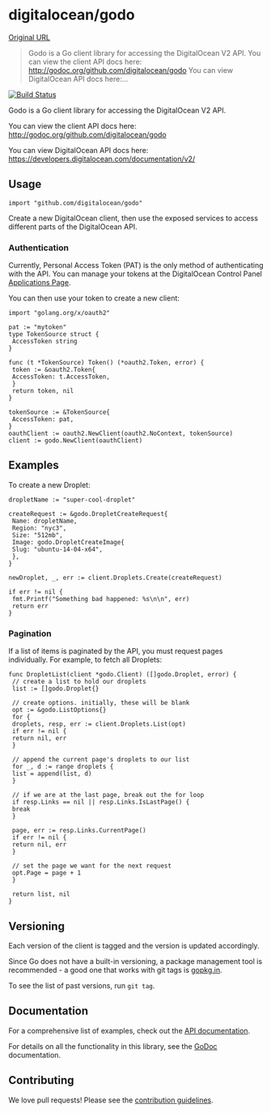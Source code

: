 # digitalocean/godo

[Original URL](https://github.com/digitalocean/godo)

> Godo is a Go client library for accessing the DigitalOcean V2 API. You can view the client API docs here: <http://godoc.org/github.com/digitalocean/godo> You can view DigitalOcean API docs here:...

[![Build Status](https://camo.githubusercontent.com/64d762bb5df52eab0702c6ad9c20ee8750e96515/68747470733a2f2f7472617669732d63692e6f72672f6469676974616c6f6365616e2f676f646f2e737667)](https://travis-ci.org/digitalocean/godo)

Godo is a Go client library for accessing the DigitalOcean V2 API.

You can view the client API docs here: <http://godoc.org/github.com/digitalocean/godo>

You can view DigitalOcean API docs here: <https://developers.digitalocean.com/documentation/v2/>

## [](https://github.com/digitalocean/godo#usage)Usage

```
import "github.com/digitalocean/godo"
```

Create a new DigitalOcean client, then use the exposed services to access different parts of the DigitalOcean API.

### [](https://github.com/digitalocean/godo#authentication)Authentication

Currently, Personal Access Token (PAT) is the only method of authenticating with the API. You can manage your tokens at the DigitalOcean Control Panel [Applications Page](https://cloud.digitalocean.com/settings/applications).

You can then use your token to create a new client:

```
import "golang.org/x/oauth2"

pat := "mytoken"
type TokenSource struct {
 AccessToken string
}

func (t *TokenSource) Token() (*oauth2.Token, error) {
 token := &oauth2.Token{
 AccessToken: t.AccessToken,
 }
 return token, nil
}

tokenSource := &TokenSource{
 AccessToken: pat,
}
oauthClient := oauth2.NewClient(oauth2.NoContext, tokenSource)
client := godo.NewClient(oauthClient)
```

## [](https://github.com/digitalocean/godo#examples)Examples

To create a new Droplet:

```
dropletName := "super-cool-droplet"

createRequest := &godo.DropletCreateRequest{
 Name: dropletName,
 Region: "nyc3",
 Size: "512mb",
 Image: godo.DropletCreateImage{
 Slug: "ubuntu-14-04-x64",
 },
}

newDroplet, _, err := client.Droplets.Create(createRequest)

if err != nil {
 fmt.Printf("Something bad happened: %s\n\n", err)
 return err
}
```

### [](https://github.com/digitalocean/godo#pagination)Pagination

If a list of items is paginated by the API, you must request pages individually. For example, to fetch all Droplets:

```
func DropletList(client *godo.Client) ([]godo.Droplet, error) {
 // create a list to hold our droplets
 list := []godo.Droplet{}

 // create options. initially, these will be blank
 opt := &godo.ListOptions{}
 for {
 droplets, resp, err := client.Droplets.List(opt)
 if err != nil {
 return nil, err
 }

 // append the current page's droplets to our list
 for _, d := range droplets {
 list = append(list, d)
 }

 // if we are at the last page, break out the for loop
 if resp.Links == nil || resp.Links.IsLastPage() {
 break
 }

 page, err := resp.Links.CurrentPage()
 if err != nil {
 return nil, err
 }

 // set the page we want for the next request
 opt.Page = page + 1
 }

 return list, nil
}
```

## [](https://github.com/digitalocean/godo#versioning)Versioning

Each version of the client is tagged and the version is updated accordingly.

Since Go does not have a built-in versioning, a package management tool is recommended - a good one that works with git tags is [gopkg.in](http://labix.org/gopkg.in).

To see the list of past versions, run `git tag`.

## [](https://github.com/digitalocean/godo#documentation)Documentation

For a comprehensive list of examples, check out the [API documentation](https://developers.digitalocean.com/documentation/v2/).

For details on all the functionality in this library, see the [GoDoc](http://godoc.org/github.com/digitalocean/godo) documentation.

## [](https://github.com/digitalocean/godo#contributing)Contributing

We love pull requests! Please see the [contribution guidelines](https://github.com/digitalocean/godo/blob/master/CONTRIBUTING.md).
